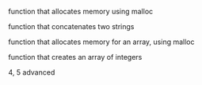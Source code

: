 function that allocates memory using malloc

function that concatenates two strings

function that allocates memory for an array, using malloc

function that creates an array of integers

4, 5 advanced
